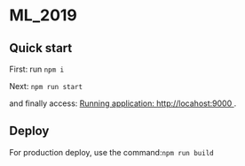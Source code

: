 # ML_2019

## Quick start

First: run `npm i`

Next: `npm run start`

and finally access: [Running application: http://locahost:9000 ](http://locahost:9000).

## Deploy

For production deploy, use the command:`npm run build`

